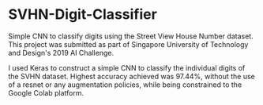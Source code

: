 # SVHN-Digit-Classifier
Simple CNN to classify digits using the Street View House Number dataset. 
This project was submitted as part of Singapore University of Technology and Design's 2019 AI Challenge.

I used Keras to construct a simple CNN to classify the individual digits of the SVHN dataset. Highest accuracy achieved was 97.44%, without the use of a resnet or any augmentation policies, while being constrained to the Google Colab platform.




